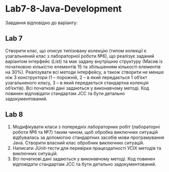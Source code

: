 # Lab7-8-Java-Development

Завдання відповідно до варіанту:

## Lab 7

Створити клас, що описує типізовану колекцію (типом колекції є узагальнений
клас з лабораторної роботи №6), що реалізує заданий варіантом інтерфейс (List)
та має задану внутрішню структуру (Масив із початковою кількістю елементів 15 та збільшенням кількості
елементів на 30%). Реалізувати всі методи інтерфейсу, а
також створити не менше ніж 3 конструктори (1 – порожній, 2 – в який
передається 1 об’єкт узагальненого класу, 3 – в який передається стандартна
колекція об’єктів). Всі початкові дані задаються у виконавчому методі. Код
повинен відповідати стандартам JCC та бути детально задокументований.

## Lab 8

1. Модифікувати класи з попередніх лабораторних робіт (лабораторні роботи №6
та №7) таким чином, щоб обробка виключних ситуацій відбувалась за
допомогою стандартних засобів мови програмування Java. Створити власний
клас обробник виключних ситуацій.
2. Написати JUnit-тести для перевірки працездатності УСІХ методів та
виключних ситуацій.
3. Всі початкові дані задаються у виконавчому методі. Код повинен відповідати
стандартам JCC та бути детально задокументований.
